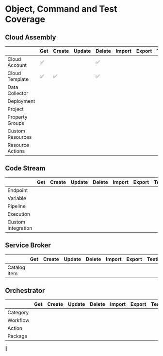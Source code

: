 
# Object, Command and Test Coverage

## Cloud Assembly

|                | Get | Create | Update | Delete | Import | Export | Testing |
|----------------|-----|--------|--------|--------|--------|--------|---------|
| Cloud Account  | :white_check_mark: |        |        | :white_check_mark: |        |        |         |
| Cloud Template | :white_check_mark: |:white_check_mark:|        |:white_check_mark:|        |        |         |
| Data Collector |     |        |        |        |        |        |         |
| Deployment     |     |        |        |        |        |        |         |
| Project        |     |        |        |        |        |        |         |
| Property Groups        |     |        |        |        |        |        |         |
| Custom Resources        |     |        |        |        |        |        |         |
| Resource Actions       |     |        |        |        |        |        |         |

## Code Stream

|                    | Get | Create | Update | Delete | Import | Export | Testing |
|--------------------|-----|--------|--------|--------|--------|--------|---------|
| Endpoint           |     |        |        |        |        |        |         |
| Variable           |     |        |        |        |        |        |         |
| Pipeline           |     |        |        |        |        |        |         |
| Execution          |     |        |        |        |        |        |         |
| Custom Integration |     |        |        |        |        |        |         |

## Service Broker

|                    | Get | Create | Update | Delete | Import | Export | Testing |
|--------------------|-----|--------|--------|--------|--------|--------|---------|
| Catalog Item |     |        |        |        |        |        |         |

## Orchestrator

|           | Get | Create | Update | Delete | Import | Export | Testing |
|-----------|-----|--------|--------|--------|--------|--------|---------|
| Category  | |        |        |        |        |        |         |
| Workflow  |  |        |        |        |        |        |         |
| Action    |  |        |        |        |        |        |         |
| Package   |  |        |        |        |        |        |         |


:no_entry_sign: